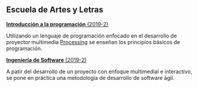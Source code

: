 ## Escuela de Artes y Letras

[**Introducción a la programación** (2019-2)](https://github.com/daniels13ca/Intro_Programacion)

Utilizando un lenguaje de programación enfocado en el desarrollo de proyector multimedia [Processing](https://es.wikipedia.org/wiki/Processing) se enseñan los principios básicos de programación.

[**Ingeniería de Software** (2019-2)](https://github.com/daniels13ca/Ing_Software)

A patir del desarrollo de un proyecto con enfoque multimedial e interactivo, se pone en práctica una metodología de desarrollo de software ágil. 